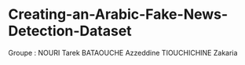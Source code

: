 # Creating-an-Arabic-Fake-News-Detection-Dataset
Groupe :
NOURI Tarek 
BATAOUCHE Azzeddine 
TIOUCHICHINE Zakaria
